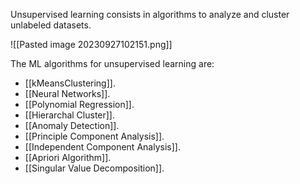 Unsupervised learning consists in algorithms to analyze and cluster unlabeled datasets.

![[Pasted image 20230927102151.png]]

The ML algorithms for unsupervised learning are:
- [[kMeansClustering]].
- [[Neural Networks]].
- [[Polynomial Regression]].
- [[Hierarchal Cluster]].
- [[Anomaly Detection]].
- [[Principle Component Analysis]].
- [[Independent Component Analysis]].
- [[Apriori Algorithm]].
- [[Singular Value Decomposition]].